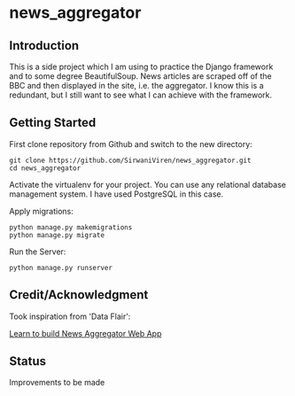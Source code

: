 # news_aggregator
## Introduction
This is a side project which I am using to practice the Django framework and to some degree BeautifulSoup. News articles are scraped off of the BBC and then displayed in the site, i.e. the aggregator. I know this is a redundant, but I still want to see what I can achieve with the framework.
## Getting Started
First clone repository from Github and switch to the new directory:
```
git clone https://github.com/SirwaniViren/news_aggregator.git
cd news_aggregator
```
Activate the virtualenv for your project.
You can use any  relational database management system. I have used PostgreSQL in this case.

Apply migrations:

```
python manage.py makemigrations
python manage.py migrate
```
Run the Server:
```
python manage.py runserver
```
## Credit/Acknowledgment
Took inspiration from 'Data Flair':

[Learn to build News Aggregator Web App](https://data-flair.training/blogs/django-project-news-aggregator-app/)
## Status
Improvements to be made
